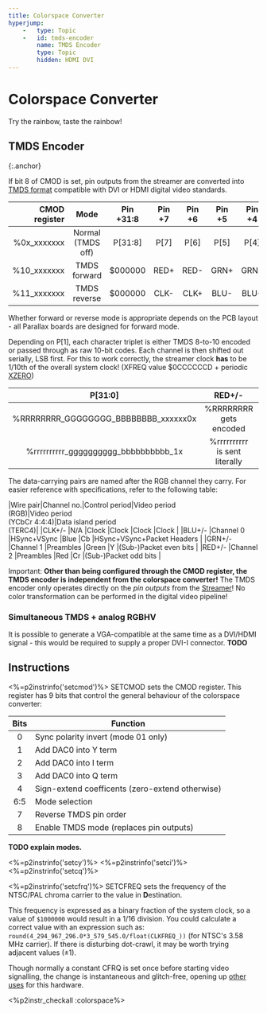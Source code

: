 ```yaml
---
title: Colorspace Converter
hyperjump:
    -   type: Topic
    -   id: tmds-encoder
        name: TMDS Encoder
        type: Topic
        hidden: HDMI DVI
---
```

# Colorspace Converter

Try the rainbow, taste the rainbow!

## TMDS Encoder
{:.anchor}

If bit 8 of CMOD is set, pin outputs from the streamer are converted into [TMDS format](https://en.wikipedia.org/wiki/Transition-minimized_differential_signaling) compatible with DVI or HDMI digital video standards.

|CMOD register|Mode             |Pin +31:8|Pin +7|Pin +6|Pin +5|Pin +4|Pin +3|Pin +2|Pin +1|Pin +0|
|------------:|:---------------:|:-------:|:----:|:----:|:----:|:----:|:----:|:----:|:----:|:----:|
|%0x_xxxxxxx  |Normal (TMDS off)|P\[31:8\]|P\[7\]|P\[6\]|P\[5\]|P\[4\]|P\[3\]|P\[2\]|P\[1\]|P\[0\]|
|%10_xxxxxxx  |TMDS forward     |$000000  |RED+  |RED-  |GRN+  |GRN-  |BLU+  |BLU-  |CLK+  |CLK-  |
|%11_xxxxxxx  |TMDS reverse     |$000000  |CLK-  |CLK+  |BLU-  |BLU+  |GRN-  |GRN+  |RED-  |RED+  |

Whether forward or reverse mode is appropriate depends on the PCB layout - all Parallax boards are designed for forward mode.

Depending on P[1], each character triplet is either TMDS 8-to-10 encoded or passed through as raw 10-bit codes. Each channel is then shifted out serially, LSB first. For this to work correctly, the streamer clock **has** to be 1/10th of the overall system clock! (XFREQ value $0CCCCCCD + periodic [XZERO](streamer.html#xzero))

|P\[31:0\]                           |RED+/-|GRN+/-|BLU+/-|
|:----------------------------------:|:-:|:-:|:-:|
|%RRRRRRRR_GGGGGGGG_BBBBBBBB_xxxxxx0x|%RRRRRRRR<br>gets encoded|%GGGGGGGG<br>gets encoded|%BBBBBBBB<br>gets encoded|
|%rrrrrrrrrr_gggggggggg_bbbbbbbbbb_1x|%rrrrrrrrrr<br>is sent literally|%gggggggggg<br>is sent literally|%bbbbbbbbbb<br>is sent literally|

The data-carrying pairs are named after the RGB channel they carry. For easier reference with specifications, refer to the following table:

|Wire pair|Channel no.|Control period|Video period<br>(RGB)|Video period<br>(YCbCr 4:4:4)|Data island period<br>(TERC4)|
|CLK+/-   |N/A        |Clock         |Clock                |Clock                        |Clock                        |
|BLU+/-   |Channel 0  |HSync+VSync   |Blue                 |Cb                           |HSync+VSync+Packet Headers   |
|GRN+/-   |Channel 1  |Preambles     |Green                |Y                            |(Sub-)Packet even bits       |
|RED+/-   |Channel 2  |Preambles     |Red                  |Cr                           |(Sub-)Packet odd bits        |


Important: **Other than being configured through the CMOD register, the TMDS encoder is independent from the colorspace converter!** The TMDS encoder only operates directly on the _pin outputs_ from the [Streamer](streamer.html)! No color transformation can be performed in the digital video pipeline!

### Simultaneous TMDS + analog RGBHV

It is possible to generate a VGA-compatible at the same time as a DVI/HDMI signal - this would be required to supply a proper DVI-I connector. **TODO**

## Instructions

<%=p2instrinfo('setcmod')%>
SETCMOD sets the CMOD register. This register has 9 bits that control the general behaviour of the colorspace converter:

|Bits |Function                 |
|:---:|-------------------------|
|0    |Sync polarity invert (mode 01 only)|
|1    |Add DAC0 into Y term     |
|2    |Add DAC0 into I term     |
|3    |Add DAC0 into Q term     |
|4    |Sign-extend coefficents (zero-extend otherwise)  |
|6:5  |Mode selection           |
|7    |Reverse TMDS pin order   |
|8    |Enable TMDS mode (replaces pin outputs)|

**TODO explain modes.**


<%=p2instrinfo('setcy')%>
<%=p2instrinfo('setci')%>
<%=p2instrinfo('setcq')%>

<%=p2instrinfo('setcfrq')%>
SETCFREQ sets the frequency of the NTSC/PAL chroma carrier to the value in **D**estination.

This frequency is expressed as a binary fraction of the system clock, so a value of `$1000000` would result in a 1/16 division.
You could calculate a correct value with an expression such as: `round(4_294_967_296.0*3_579_545.0/float(CLKFREQ_))` (for NTSC's 3.58 MHz carrier). If there is disturbing dot-crawl, it may be worth trying adjacent values (±1).

Though normally a constant CFRQ is set once before starting video signalling, the change is instantaneous and glitch-free, opening up [other uses](https://forums.parallax.com/discussion/174989/fm-radio-transmission-using-colorspace-converter) for this hardware.

<%p2instr_checkall :colorspace%>
